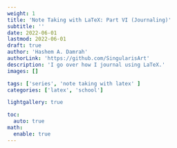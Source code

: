 ```yaml
---
weight: 1
title: 'Note Taking with LaTeX: Part VI (Journaling)'
subtitle: ''
date: 2022-06-01
lastmod: 2022-06-01
draft: true
author: 'Hashem A. Damrah'
authorLink: 'https://github.com/SingularisArt'
description: 'I go over how I journal using LaTeX.'
images: []

tags: ['series', 'note taking with latex' ]
categories: ['latex', 'school']

lightgallery: true

toc:
  auto: true
math:
  enable: true
---
```

